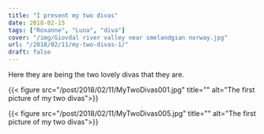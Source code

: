 ```yaml
---
title: "I present my two divas"
date: 2018-02-15
tags: ["Roxanne", "Luna", "diva"]
cover: "/img/Giovdal river valley near smelandgian norway.jpg"
url: "/2018/02/11/my-two-divas-1/"
draft: false
---
```


Here they are being the two lovely divas that they are.

{{< figure src="/post/2018/02/11/MyTwoDivas001.jpg" title=""  alt="The first picture of my two divas">}}

{{< figure src="/post/2018/02/11/MyTwoDivas005.jpg" title=""  alt="The first picture of my two divas">}}
